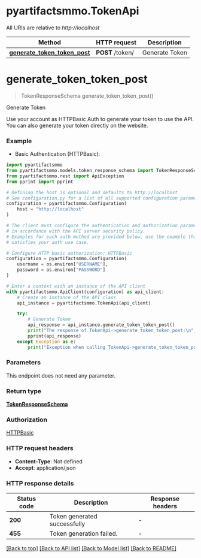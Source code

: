 # pyartifactsmmo.TokenApi

All URIs are relative to *http://localhost*

Method | HTTP request | Description
------------- | ------------- | -------------
[**generate_token_token_post**](TokenApi.md#generate_token_token_post) | **POST** /token/ | Generate Token


# **generate_token_token_post**
> TokenResponseSchema generate_token_token_post()

Generate Token

Use your account as HTTPBasic Auth to generate your token to use the API. You can also generate your token directly on the website.

### Example

* Basic Authentication (HTTPBasic):

```python
import pyartifactsmmo
from pyartifactsmmo.models.token_response_schema import TokenResponseSchema
from pyartifactsmmo.rest import ApiException
from pprint import pprint

# Defining the host is optional and defaults to http://localhost
# See configuration.py for a list of all supported configuration parameters.
configuration = pyartifactsmmo.Configuration(
    host = "http://localhost"
)

# The client must configure the authentication and authorization parameters
# in accordance with the API server security policy.
# Examples for each auth method are provided below, use the example that
# satisfies your auth use case.

# Configure HTTP basic authorization: HTTPBasic
configuration = pyartifactsmmo.Configuration(
    username = os.environ["USERNAME"],
    password = os.environ["PASSWORD"]
)

# Enter a context with an instance of the API client
with pyartifactsmmo.ApiClient(configuration) as api_client:
    # Create an instance of the API class
    api_instance = pyartifactsmmo.TokenApi(api_client)

    try:
        # Generate Token
        api_response = api_instance.generate_token_token_post()
        print("The response of TokenApi->generate_token_token_post:\n")
        pprint(api_response)
    except Exception as e:
        print("Exception when calling TokenApi->generate_token_token_post: %s\n" % e)
```



### Parameters

This endpoint does not need any parameter.

### Return type

[**TokenResponseSchema**](TokenResponseSchema.md)

### Authorization

[HTTPBasic](../README.md#HTTPBasic)

### HTTP request headers

 - **Content-Type**: Not defined
 - **Accept**: application/json

### HTTP response details

| Status code | Description | Response headers |
|-------------|-------------|------------------|
**200** | Token generated successfully |  -  |
**455** | Token generation failed. |  -  |

[[Back to top]](#) [[Back to API list]](../README.md#documentation-for-api-endpoints) [[Back to Model list]](../README.md#documentation-for-models) [[Back to README]](../README.md)

